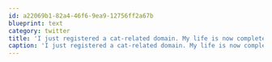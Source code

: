 ```yaml
---
id: a22069b1-82a4-46f6-9ea9-12756ff2a67b
blueprint: text
category: twitter
title: 'I just registered a cat-related domain. My life is now complete'
caption: 'I just registered a cat-related domain. My life is now complete'
---
```

